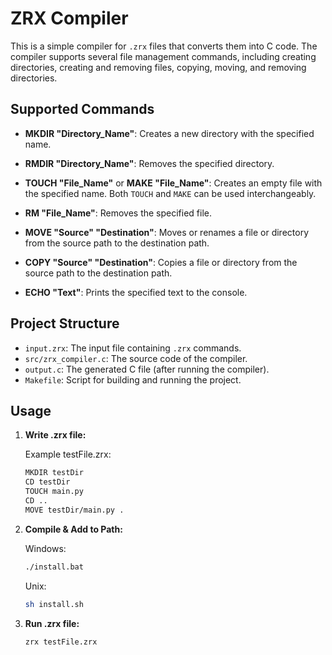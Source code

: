 # ZRX Compiler

This is a simple compiler for `.zrx` files that converts them into C code. The compiler supports several file management commands, including creating directories, creating and removing files, copying, moving, and removing directories.

## Supported Commands

- **MKDIR "Directory_Name"**: Creates a new directory with the specified name.

- **RMDIR "Directory_Name"**: Removes the specified directory.

- **TOUCH "File_Name"** or **MAKE "File_Name"**: Creates an empty file with the specified name. Both `TOUCH` and `MAKE` can be used interchangeably.

- **RM "File_Name"**: Removes the specified file.

- **MOVE "Source" "Destination"**: Moves or renames a file or directory from the source path to the destination path.

- **COPY "Source" "Destination"**: Copies a file or directory from the source path to the destination path.

- **ECHO "Text"**: Prints the specified text to the console.

## Project Structure

- `input.zrx`: The input file containing `.zrx` commands.
- `src/zrx_compiler.c`: The source code of the compiler.
- `output.c`: The generated C file (after running the compiler).
- `Makefile`: Script for building and running the project.

## Usage

1. **Write .zrx file:**

   Example testFile.zrx:
   ```bash
   MKDIR testDir
   CD testDir
   TOUCH main.py
   CD ..
   MOVE testDir/main.py .

2. **Compile & Add to Path:**

   Windows:
   ```bash
   ./install.bat
   ```
   Unix:
   ```bash
   sh install.sh
   ```

3. **Run .zrx file:**

   ```bash
   zrx testFile.zrx
